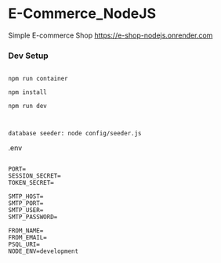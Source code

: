 # E-Commerce_NodeJS

Simple E-commerce Shop
https://e-shop-nodejs.onrender.com

### Dev Setup

```

npm run container

npm install

npm run dev



database seeder: node config/seeder.js

```

.env

```

PORT=
SESSION_SECRET=
TOKEN_SECRET=

SMTP_HOST=
SMTP_PORT=
SMTP_USER=
SMTP_PASSWORD=

FROM_NAME=
FROM_EMAIL=
PSQL_URI=
NODE_ENV=development
```
